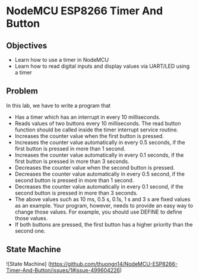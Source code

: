 # NodeMCU ESP8266 Timer And Button
## Objectives
- Learn how to use a timer in NodeMCU
- Learn how to read digital inputs and display values via UART/LED using a timer

## Problem
In this lab, we have to write a program that
- Has a timer which has an interrupt in every 10 milliseconds.  
- Reads values of two buttons every 10 milliseconds. The read button function should be called inside the timer interrupt service routine.
- Increases the counter value when the first button is pressed.
- Increases the counter value automatically in every 0.5 seconds, if the first button is pressed in more than 1 second.
- Increases the counter value automatically in every 0.1 seconds, if the first button is pressed in more than 3 seconds.
- Decreases the counter value when the second button is pressed.
- Decreases the counter value automatically in every 0.5 second, if the second button is pressed in more than 1 second.
- Decreases the counter value automatically in every 0.1 second, if the second button is pressed in more than 3 seconds.
- The above values such as 10 ms, 0.5 s, 0.1s, 1 s and 3 s are fixed values as an example. Your program, however, needs to provide an easy way to change those values. For example, you should use DEFINE to define those values.
- If both buttons are pressed, the first button has a higher priority than the second one.

## State Machine
![State Machine]
(https://github.com/thuongn14/NodeMCU-ESP8266-Timer-And-Button/issues/1#issue-499604226)

